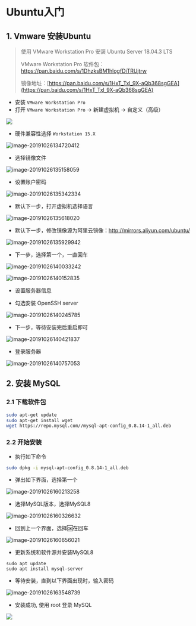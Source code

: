 # Ubuntu入门

## 1. Vmware 安装Ubuntu

> 使用 VMware Workstation Pro 安装 Ubuntu Server 18.04.3 LTS
>
> VMware Workstation Pro 软件包：https://pan.baidu.com/s/1DhzksBM1hlogfDiTRUjtrw
>
> 镜像地址：[https://pan.baidu.com/s/1HxT_Txl_9X-aQb368sgGEA](https://pan.baidu.com/s/1HxT_Txl_9X-aQb368sgGEA)

- 安装 `VMware Workstation Pro` 
- 打开 `VMware Workstation Pro`  -> 新建虚拟机 -> 自定义（高级）

![](asset/image-20191026133849268.png)

- 硬件兼容性选择 `Workstation 15.X`

![image-20191026134720412](asset/image-20191026134720412.png)

- 选择镜像文件

![image-20191026135158059](asset/image-20191026135158059.png)

- 设置账户密码

![image-20191026135342334](asset/image-20191026135342334.png)

- 默认下一步，打开虚拟机选择语言

![image-20191026135618020](asset/image-20191026135618020.png)

- 默认下一步，修改镜像源为阿里云镜像：http://mirrors.aliyun.com/ubuntu/

![image-20191026135929942](asset/image-20191026135929942.png)

- 下一步，选择第一个，一直回车

![image-20191026140033242](asset/image-20191026140033242.png)

![image-20191026140152835](asset/image-20191026140152835.png)

- 设置服务器信息

- 勾选安装 OpenSSH server

![image-20191026140245785](asset/image-20191026140245785.png)

- 下一步，等待安装完后重启即可

![image-20191026140421837](asset/image-20191026140421837.png)

- 登录服务器

![image-20191026140757053](asset/image-20191026140757053.png)

## 2. 安装 MySQL

### 2.1 下载软件包

```bash
sudo apt-get update
sudo apt-get install wget
wget https://repo.mysql.com//mysql-apt-config_0.8.14-1_all.deb
```

### 2.2 开始安装

- 执行如下命令

```bash
sudo dpkg -i mysql-apt-config_0.8.14-1_all.deb
```

- 弹出如下界面，选择第一个

![image-20191026160213258](asset/image-20191026160213258.png)

- 选择MySQL版本，选择MySQL8

![image-20191026160326632](asset/image-20191026160326632.png)

- 回到上一个界面，选择🆗在回车

![image-20191026160656021](asset/image-20191026160656021.png)

- 更新系统和软件源并安装MySQL8

```shell
sudo apt update
sudo apt install mysql-server
```

- 等待安装，直到以下界面出现时，输入密码

![image-20191026163548739](asset/image-20191026163548739.png)

- 安装成功, 使用 root 登录 MySQL

![](asset/image-20191026163655802.png)















